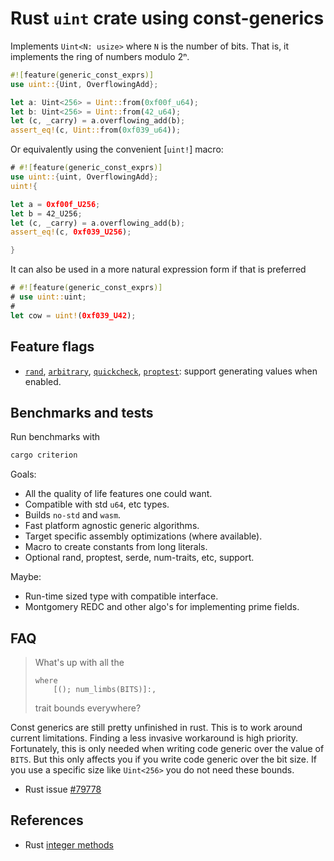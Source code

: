 # Rust `uint` crate using const-generics

Implements `Uint<N: usize>` where `N` is the number of bits. That is, it implements the ring of numbers modulo 2ⁿ.

```rust
#![feature(generic_const_exprs)]
use uint::{Uint, OverflowingAdd};

let a: Uint<256> = Uint::from(0xf00f_u64);
let b: Uint<256> = Uint::from(42_u64);
let (c, _carry) = a.overflowing_add(b);
assert_eq!(c, Uint::from(0xf039_u64));
```

Or equivalently using the convenient [`uint!`] macro:

```rust
# #![feature(generic_const_exprs)]
use uint::{uint, OverflowingAdd};
uint!{

let a = 0xf00f_U256;
let b = 42_U256;
let (c, _carry) = a.overflowing_add(b);
assert_eq!(c, 0xf039_U256);

}
```

It can also be used in a more natural expression form if that is preferred

```rust
# #![feature(generic_const_exprs)]
# use uint::uint;
#
let cow = uint!(0xf039_U42);
```

## Feature flags

* [`rand`](https://docs.rs/rand), [`arbitrary`](https://docs.rs/arbitrary), [`quickcheck`](https://docs.rs/quickcheck), [`proptest`](https://docs.rs/proptest): support generating values when enabled.

## Benchmarks and tests

Run benchmarks with

```sh
cargo criterion
```

Goals:

* All the quality of life features one could want.
* Compatible with std `u64`, etc types.
* Builds `no-std` and `wasm`.
* Fast platform agnostic generic algorithms.
* Target specific assembly optimizations (where available).
* Macro to create constants from long literals.
* Optional rand, proptest, serde, num-traits, etc, support.

Maybe:

* Run-time sized type with compatible interface.
* Montgomery REDC and other algo's for implementing prime fields.

## FAQ

> What's up with all the
> 
> ```rust,ignore
> where
>     [(); num_limbs(BITS)]:,
> ```
> 
> trait bounds everywhere?

Const generics are still pretty unfinished in rust. This is to work around current limitations. Finding a less invasive workaround is high priority. Fortunately, this is only needed when writing
code generic over the value of `BITS`. But this only affects you if you write code generic over the bit size. If you use a specific size like `Uint<256>` you do not need these bounds.

* Rust issue [#79778](<https://github.com/rust-lang/rust/issues/79778>)


## References

* Rust [integer methods](https://doc.rust-lang.org/stable/std/primitive.u64.html)

